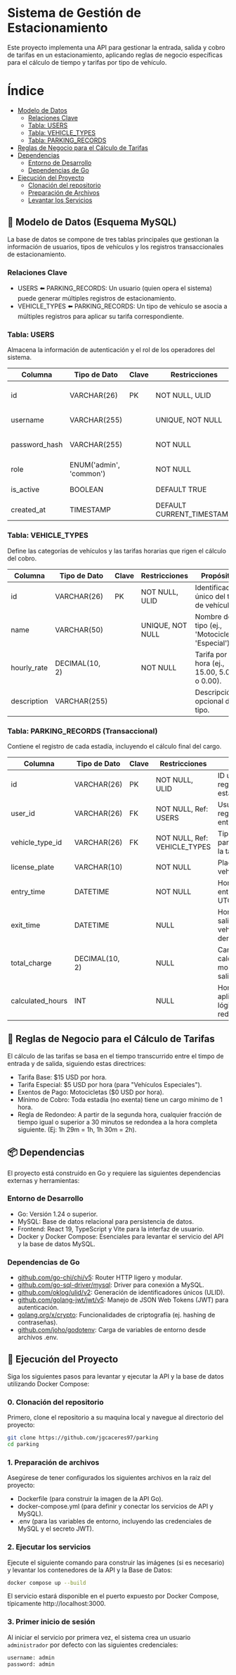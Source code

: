 # Sistema de Gestión de Estacionamiento

Este proyecto implementa una API para gestionar la entrada, salida y cobro de tarifas en un
estacionamiento, aplicando reglas de negocio específicas para el cálculo de tiempo y tarifas por
tipo de vehículo.

# Índice

- [Modelo de Datos](#-modelo-de-datos-esquema-mysql)
  - [Relaciones Clave](#relaciones-clave)
  - [Tabla: USERS](#tabla-users)
  - [Tabla: VEHICLE_TYPES](#tabla-vehicle-types)
  - [Tabla: PARKING_RECORDS](#tabla-parking_records-transaccional)
- [Reglas de Negocio para el Cálculo de Tarifas](#-reglas-de-negocio-para-el-cálculo-de-tarifas)
- [Dependencias](#-dependencias)
  - [Entorno de Desarrollo](#entorno-de-desarrollo)
  - [Dependencias de Go](#dependencias-de-go)
- [Ejecución del Proyecto](#-ejecucion-del-proyecto)
  - [Clonación del repositorio](#0-clonación-del-repositorio)
  - [Preparación de Archivos](#1-preparación-de-archivos)
  - [Levantar los Servicios](#2-levantar-los-servicios)

## 💾 Modelo de Datos (Esquema MySQL)

La base de datos se compone de tres tablas principales que gestionan la información de usuarios,
tipos de vehículos y los registros transaccionales de estacionamiento.

### Relaciones Clave

- USERS ⬅️ PARKING_RECORDS: Un usuario (quien opera el sistema) puede generar múltiples registros de
  estacionamiento.
- VEHICLE_TYPES ⬅️ PARKING_RECORDS: Un tipo de vehículo se asocia a múltiples registros para aplicar
  su tarifa correspondiente.

### Tabla: USERS

Almacena la información de autenticación y el rol de los operadores del sistema.

| Columna       | Tipo de Dato            | Clave | Restricciones             | Propósito                        |
| ------------- | ----------------------- | ----- | ------------------------- | -------------------------------- |
| id            | VARCHAR(26)             | PK    | NOT NULL, ULID            | Identificador único del usuario. |
| username      | VARCHAR(255)            |       | UNIQUE, NOT NULL          | Nombre de usuario                |
| password_hash | VARCHAR(255)            |       | NOT NULL                  | Hash seguro de contraseña.       |
| role          | ENUM('admin', 'common') |       | NOT NULL                  | Permisos de usuario.             |
| is_active     | BOOLEAN                 |       | DEFAULT TRUE              | Estado del usuario.              |
| created_at    | TIMESTAMP               |       | DEFAULT CURRENT_TIMESTAMP | Fecha de creación                |

### Tabla: VEHICLE_TYPES

Define las categorías de vehículos y las tarifas horarias que rigen el cálculo del cobro.

| Columna     | Tipo de Dato   | Clave | Restricciones    | Propósito                                         |
| ----------- | -------------- | ----- | ---------------- | ------------------------------------------------- |
| id          | VARCHAR(26)    | PK    | NOT NULL, ULID   | Identificador único del tipo de vehículo.         |
| name        | VARCHAR(50)    |       | UNIQUE, NOT NULL | Nombre del tipo (ej., 'Motocicleta', 'Especial'). |
| hourly_rate | DECIMAL(10, 2) |       | NOT NULL         | Tarifa por hora (ej., 15.00, 5.00 o 0.00).        |
| description | VARCHAR(255)   |       |                  | Descripción opcional del tipo.                    |

### Tabla: PARKING_RECORDS (Transaccional)

Contiene el registro de cada estadía, incluyendo el cálculo final del cargo.

| Columna          | Tipo de Dato   | Clave | Restricciones                | Propósito                                                 |
| ---------------- | -------------- | ----- | ---------------------------- | --------------------------------------------------------- |
| id               | VARCHAR(26)    | PK    | NOT NULL, ULID               | ID único del registro de estacionamiento.                 |
| user_id          | VARCHAR(26)    | FK    | NOT NULL, Ref: USERS         | Usuario que registró la entrada.                          |
| vehicle_type_id  | VARCHAR(26)    | FK    | NOT NULL, Ref: VEHICLE_TYPES | Tipo de vehículo para determinar la tarifa.               |
| license_plate    | VARCHAR(10)    |       | NOT NULL                     | Placa del vehículo.                                       |
| entry_time       | DATETIME       |       | NOT NULL                     | Hora y fecha de entrada (en UTC).                         |
| exit_time        | DATETIME       |       | NULL                         | Hora y fecha de salida. NULL si el vehículo sigue dentro. |
| total_charge     | DECIMAL(10, 2) |       | NULL                         | Cargo total calculado al momento de la salida.            |
| calculated_hours | INT            |       | NULL                         | Horas cobradas aplicando la lógica de redondeo.           |

## 💸 Reglas de Negocio para el Cálculo de Tarifas

El cálculo de las tarifas se basa en el tiempo transcurrido entre el timpo de entrada y de salida,
siguiendo estas directrices:

- Tarifa Base: $15 USD por hora.
- Tarifa Especial: $5 USD por hora (para "Vehículos Especiales").
- Exentos de Pago: Motocicletas ($0 USD por hora).
- Mínimo de Cobro: Toda estadía (no exenta) tiene un cargo mínimo de 1 hora.
- Regla de Redondeo: A partir de la segunda hora, cualquier fracción de tiempo igual o superior a 30
  minutos se redondea a la hora completa siguiente. (Ej: 1h 29m = 1h, 1h 30m = 2h).

## 📦 Dependencias

El proyecto está construido en Go y requiere las siguientes dependencias externas y herramientas:

### Entorno de Desarrollo

- Go: Versión 1.24 o superior.
- MySQL: Base de datos relacional para persistencia de datos.
- Frontend: React 19, TypeScript y Vite para la interfaz de usuario.
- Docker y Docker Compose: Esenciales para levantar el servicio del API y la base de datos MySQL.

### Dependencias de Go

- [github.com/go-chi/chi/v5](https://github.com/go-chi/chi/v5): Router HTTP ligero y modular.
- [github.com/go-sql-driver/mysql](https://github.com/go-sql-driver/mysql): Driver para conexión a
  MySQL.
- [github.com/oklog/ulid/v2](https://github.com/oklog/ulid/v2): Generación de identificadores únicos
  (ULID).
- [github.com/golang-jwt/jwt/v5](https://github.com/golang-jwt/jwt/v5): Manejo de JSON Web Tokens
  (JWT) para autenticación.
- [golang.org/x/crypto](https://golang.org/x/crypto): Funcionalidades de criptografía (ej. hashing
  de contraseñas).
- [github.com/joho/godotenv](https://github.com/joho/godotenv): Carga de variables de entorno desde
  archivos .env.

## 🚀 Ejecución del Proyecto

Siga los siguientes pasos para levantar y ejecutar la API y la base de datos utilizando Docker
Compose:

### 0. Clonación del repositorio

Primero, clone el repositorio a su maquina local y navegue al directorio del proyecto:

```bash
git clone https://github.com/jgcaceres97/parking
cd parking
```

### 1. Preparación de archivos

Asegúrese de tener configurados los siguientes archivos en la raíz del proyecto:

- Dockerfile (para construir la imagen de la API Go).
- docker-compose.yml (para definir y conectar los servicios de API y MySQL).
- .env (para las variables de entorno, incluyendo las credenciales de MySQL y el secreto JWT).

### 2. Ejecutar los servicios

Ejecute el siguiente comando para construir las imágenes (si es necesario) y levantar los
contenedores de la API y la Base de Datos:

```bash
docker compose up --build
```

El servicio estará disponible en el puerto expuesto por Docker Compose, típicamente
http://localhost:3000.

### 3. Primer inicio de sesión

Al iniciar el servicio por primera vez, el sistema crea un usuario `administrador` por defecto con las siguientes credenciales:
```bash
username: admin
password: admin
```
